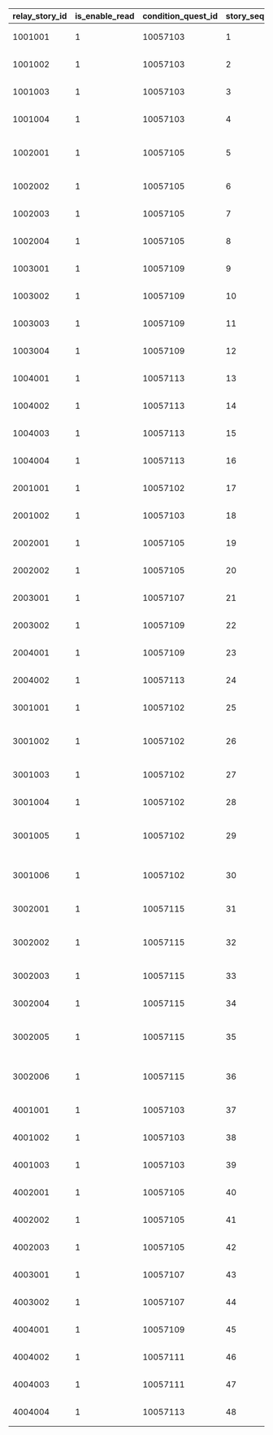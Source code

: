 |relay_story_id|is_enable_read|condition_quest_id|story_seq|sub_title|
| --- | --- | --- | --- | --- |
|1001001|1|10057103|1|对莉玛的采访|
|1001002|1|10057103|2|对凯露的采访|
|1001003|1|10057103|3|对珠希的采访|
|1001004|1|10057103|4|对智的采访|
|1002001|1|10057105|5|对克莉丝提娜和秋乃的采访|
|1002002|1|10057105|6|对栞和镜华的采访|
|1002003|1|10057105|7|对佩可莉姆的采访|
|1002004|1|10057105|8|对莫妮卡的采访|
|1003001|1|10057109|9|对步美的采访|
|1003002|1|10057109|10|对铃的采访|
|1003003|1|10057109|11|对未奏希的采访|
|1003004|1|10057109|12|对纯的采访|
|1004001|1|10057113|13|对美美的采访|
|1004002|1|10057113|14|对铃莓的采访|
|1004003|1|10057113|15|对由加莉的采访|
|1004004|1|10057113|16|对茉莉的采访|
|2001001|1|10057102|17|1区竞赛开始前|
|2001002|1|10057103|18|1区竞赛结束后|
|2002001|1|10057105|19|2区竞赛开始前|
|2002002|1|10057105|20|2区竞赛结束后|
|2003001|1|10057107|21|3区竞赛开始前|
|2003002|1|10057109|22|3区竞赛结束后|
|2004001|1|10057109|23|4区竞赛开始前|
|2004002|1|10057113|24|4区竞赛结束后|
|3001001|1|10057102|25|美食殿堂公会介绍|
|3001002|1|10057102|26|王宫骑士团公会介绍|
|3001003|1|10057102|27|小小甜心公会介绍|
|3001004|1|10057102|28|纯白之翼公会介绍|
|3001005|1|10057102|29|墨丘利财团公会介绍|
|3001006|1|10057102|30|伊丽莎白牧场公会介绍|
|3002001|1|10057115|31|美食殿堂竞赛感想|
|3002002|1|10057115|32|王宫骑士团竞赛感想|
|3002003|1|10057115|33|小小甜心竞赛感想|
|3002004|1|10057115|34|纯白之翼竞赛感想|
|3002005|1|10057115|35|墨丘利财团竞赛感想|
|3002006|1|10057115|36|伊丽莎白牧场竞赛感想|
|4001001|1|10057103|37|1区精彩时刻　1|
|4001002|1|10057103|38|1区精彩时刻　2|
|4001003|1|10057103|39|1区精彩时刻　3|
|4002001|1|10057105|40|2区精彩时刻　1|
|4002002|1|10057105|41|2区精彩时刻　2|
|4002003|1|10057105|42|2区精彩时刻　3|
|4003001|1|10057107|43|3区精彩时刻　1|
|4003002|1|10057107|44|3区精彩时刻　2|
|4004001|1|10057109|45|4区精彩时刻　1|
|4004002|1|10057111|46|4区精彩时刻　2|
|4004003|1|10057111|47|4区精彩时刻　3|
|4004004|1|10057113|48|4区精彩时刻　4|